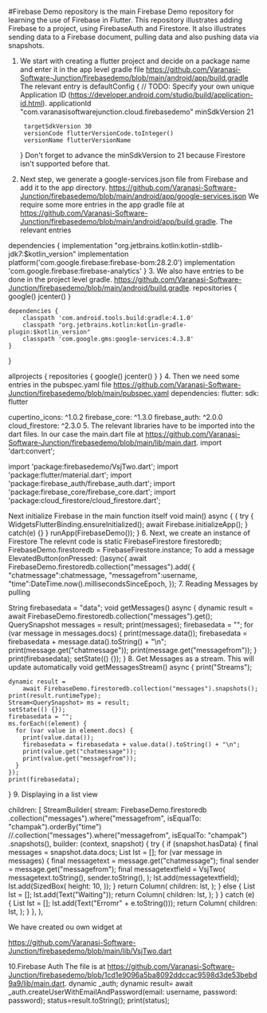 #Firebase Demo repository is the main Firebase Demo repository for learning the use of Firebase in Flutter.
This repository illustrates adding Firebase to a project, using FirebaseAuth and Firestore. It also illustrates sending data to a Firebase document, pulling data and also pushing data via snapshots.
1. We start with creating a flutter project and decide on a package name and enter it in the app level gradle file
https://github.com/Varanasi-Software-Junction/firebasedemo/blob/main/android/app/build.gradle
The relevant entry is 
 defaultConfig {
        // TODO: Specify your own unique Application ID (https://developer.android.com/studio/build/application-id.html).
        applicationId "com.varanasisoftwarejunction.cloud.firebasedemo"
        minSdkVersion 21

        targetSdkVersion 30
        versionCode flutterVersionCode.toInteger()
        versionName flutterVersionName
    }
Don't forget to advance the minSdkVersion to 21 because Firestore isn't supported before that.
2. Next step, we generate a google-services.json file from Firebase and add it to the app directory.
https://github.com/Varanasi-Software-Junction/firebasedemo/blob/main/android/app/google-services.json
We require some more entries in the app gradle file at https://github.com/Varanasi-Software-Junction/firebasedemo/blob/main/android/app/build.gradle.
The relevant entries

dependencies {
    implementation "org.jetbrains.kotlin:kotlin-stdlib-jdk7:$kotlin_version"
    implementation platform('com.google.firebase:firebase-bom:28.2.0')
    implementation 'com.google.firebase:firebase-analytics'
}
3. We also have entries to be done in the project level gradle. https://github.com/Varanasi-Software-Junction/firebasedemo/blob/main/android/build.gradle.
  repositories {
        google()
        jcenter()
    }

    dependencies {
        classpath 'com.android.tools.build:gradle:4.1.0'
        classpath "org.jetbrains.kotlin:kotlin-gradle-plugin:$kotlin_version"
        classpath 'com.google.gms:google-services:4.3.8'
    }
}

allprojects {
    repositories {
        google()
        jcenter()
    }
}
4. Then we need some entries in the pubspec.yaml file https://github.com/Varanasi-Software-Junction/firebasedemo/blob/main/pubspec.yaml
dependencies:
  flutter:
    sdk: flutter



  cupertino_icons: ^1.0.2
  firebase_core: ^1.3.0
  firebase_auth: ^2.0.0
  cloud_firestore: ^2.3.0
5. The relevant libraries have to be imported into the dart files. In our case the main.dart file at https://github.com/Varanasi-Software-Junction/firebasedemo/blob/main/lib/main.dart.
import 'dart:convert';

import 'package:firebasedemo/VsjTwo.dart';
import 'package:flutter/material.dart';
import 'package:firebase_auth/firebase_auth.dart';
import 'package:firebase_core/firebase_core.dart';
import 'package:cloud_firestore/cloud_firestore.dart';

Next initialize Firebase in the main function itself
void main() async {
    {
 try {
   WidgetsFlutterBinding.ensureInitialized();
   await Firebase.initializeApp();
 }
 catch(e) {}
  }
  runApp(FirebaseDemo());
}
6. 
Next, we create an instance of  Firestore
The relevnt code is
 static FirebaseFirestore firestoredb;
 FirebaseDemo.firestoredb = FirebaseFirestore.instance;
To add a message 
ElevatedButton(onPressed: ()async{
  await     FirebaseDemo.firestoredb.collection("messages").add(
      {
        "chatmessage":chatmessage,
        "messagefrom":username,
        "time":DateTime.now().millisecondsSinceEpoch,
      });
7. Reading Messages by pulling

 String firebasedata = "data";
  void getMessages() async {
    dynamic result =
        await FirebaseDemo.firestoredb.collection("messages").get();
    QuerySnapshot messages = result;
    print(messages);
    firebasedata = "";
    for (var message in messages.docs) {
      print(message.data());
      firebasedata = firebasedata + message.data().toString() + "\n";
      print(message.get("chatmessage"));
      print(message.get("messagefrom"));
    }
    print(firebasedata);
    setState(() {});
  }
8. Get Messages as a stream. This will update automatically
 void getMessagesStream() async {
    print("Streams");

    dynamic result =
        await FirebaseDemo.firestoredb.collection("messages").snapshots();
    print(result.runtimeType);
    Stream<QuerySnapshot> ms = result;
    setState(() {});
    firebasedata = "";
    ms.forEach((element) {
      for (var value in element.docs) {
        print(value.data());
        firebasedata = firebasedata + value.data().toString() + "\n";
        print(value.get("chatmessage"));
        print(value.get("messagefrom"));
      }
    });
    print(firebasedata);
  }
  9. Displaying in a list view


 children: <Widget>[
              StreamBuilder<QuerySnapshot>(
                stream: FirebaseDemo.firestoredb
                    .collection("messages").where("messagefrom", isEqualTo: "champak").orderBy("time")
                    //.collection("messages").where("messagefrom", isEqualTo: "champak")
                    .snapshots(),
                builder: (context, snapshot) {
                  try {
                    if (snapshot.hasData) {
                      final messages = snapshot.data.docs;
                      List<Widget> lst = [];
                      for (var message in messages) {
                        final messagetext = message.get("chatmessage");
                        final sender = message.get("messagefrom");
                        final messagetextfield = VsjTwo(
                          messagetext.toString(),
                              sender.toString(),
                          );
                        lst.add(messagetextfield);
                        lst.add(SizedBox(
                          height: 10,
                        ));
                      }
                      return Column(
                        children: lst,
                      );
                    } else {
                      List<Text> lst = [];
                      lst.add(Text("Waiting"));
                      return Column(
                        children: lst,
                      );
                    }
                  } catch (e) {
                    List<Text> lst = [];
                    lst.add(Text("Erromr" + e.toString()));
                    return Column(
                      children: lst,
                    );
                  }
                },
              ),

We have created ou own widget at

https://github.com/Varanasi-Software-Junction/firebasedemo/blob/main/lib/VsjTwo.dart

10.Firebase Auth The file is at https://github.com/Varanasi-Software-Junction/firebasedemo/blob/1cd1e9096a5ba8092ddccac9598d3de53bebd9a9/lib/main.dart.
dynamic _auth;
dynamic result= await _auth.createUserWithEmailAndPassword(email: username, password: password);
                      status=result.toString();
                      print(status);






 
